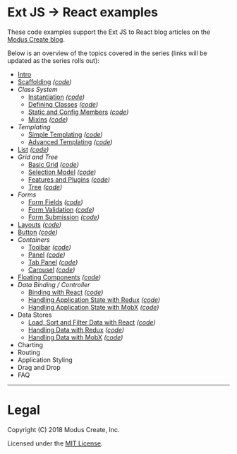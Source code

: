 # Ext JS -> React examples

These code examples support the Ext JS to React blog articles on the [Modus Create blog](https://moduscreate.com/blog/extjs_to_react_migration_to_open_source/). 

Below is an overview of the topics covered in the series (links will be updated as the series rolls out):

 - [Intro](https://moduscreate.com/blog/extjs_to_react_migration_to_open_source/)
 - [Scaffolding](https://moduscreate.com/blog/ext-js-to-react-scaffolding/) *([code](./01-scaffolding))*
 - *Class System*
   - [Instantiation](https://moduscreate.com/blog/extjs-react-class-instantiation-code-style/) *([code](./02-instantiation))*
   - [Defining Classes](https://moduscreate.com/blog/ext-js-react-defining-classes/) *([code](./03-defining-classes))*
   - [Static and Config Members](https://moduscreate.com/blog/ext-js-react-static-config-members/) *([code](./04-static-and-config-members))*
   - [Mixins](https://moduscreate.com/blog/ext-js-react-mixins/) *([code](./05-mixins))*
 - *Templating*
   - [Simple Templating](https://moduscreate.com/blog/ext-js-react-simple-templating/) *([code](./06-templating))*
   - [Advanced Templating](https://moduscreate.com/blog/ext-js-react-advanced-templating/) *([code](./06-templating))*
 - [List](https://moduscreate.com/blog/ext-js-react-list/) *([code](./07-list))*
 - *Grid and Tree*
   - [Basic Grid](https://moduscreate.com/blog/ext-js-react-basic-grid/) *([code](./08-basic-grid))*
   - [Selection Model](https://moduscreate.com/blog/ext-js-react-selection-model/) *([code](./09-selection-model))*
   - [Features and Plugins](https://moduscreate.com/blog/ext-js-react-features-plugins/) *([code](./10-grid-features))*
   - [Tree](https://moduscreate.com/blog/ext-js-react-tree/) *([code](./11-tree))*
 - *Forms*
   - [Form Fields](https://moduscreate.com/blog/ext-js-react-form-fields/) *([code](./12-form-fields))*
   - [Form Validation](https://moduscreate.com/blog/ext-js-react-form-validations/) *([code](./13-form-validation))*
   - [Form Submission](https://moduscreate.com/blog/ext-js-react-form-submission/) *([code](./14-form-submission))*
 - [Layouts](https://moduscreate.com/blog/ext-js-react-layouts/) *([code](./15-layouts))*
 - [Button](https://moduscreate.com/blog/ext-js-react-button/) *([code](./16-buttons))*
 - *Containers*
   - [Toolbar](https://moduscreate.com/blog/ext-js-react-toolbar/) *([code](./17-toolbar))*
   - [Panel](https://moduscreate.com/blog/ext-js-to-react-panel/) *([code](./18-panel))*
   - [Tab Panel](https://moduscreate.com/blog/ext-js-to-react-tab-panel/) *([code](./19-tabpanel))*
   - [Carousel](https://moduscreate.com/blog/ext-js-to-react-carousel/) *([code](./20-carousel))*
 - [Floating Components](https://moduscreate.com/blog/ext-js-to-react-floating-components/) *([code](./21-floating-components))*
 - *Data Binding / Controller*
   - [Binding with React](https://moduscreate.com/blog/ext-js-to-react-binding-with-react/) *([code](./22-react-binding))*
   - [Handling Application State with Redux](https://moduscreate.com/blog/ext-js-to-react-handling-application-state-with-redux/) *([code](./23-redux-state))*
   - [Handling Application State with MobX](https://moduscreate.com/blog/ext-js-to-react-handling-application-state-with-mobx/) *([code](./24-mobx-state))*
 - Data Stores
   - [Load, Sort and Filter Data with React](https://moduscreate.com/blog/ext-js-to-react-load-sort-and-filter-data-with-react/) *([code](./25-react-data))*
   - [Handling Data with Redux](https://moduscreate.com/blog/ext-js-to-react-handling-data-with-redux/) *([code](./26-redux-data))*
   - [Handling Data with MobX](https://moduscreate.com/blog/ext-js-to-react-handling-data-with-mobx/) *([code](./27-mobx-data))*
 - Charting
 - Routing
 - Application Styling
 - Drag and Drop
 - FAQ

---

# Legal 
Copyright (C) 2018 Modus Create, Inc.

Licensed under the [MIT License](LICENSE.md).
